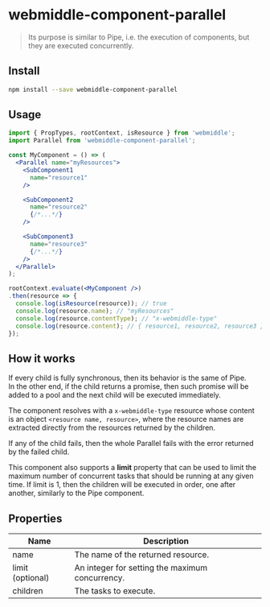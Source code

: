 # webmiddle-component-parallel 

> Its purpose is similar to Pipe, i.e. the execution of components, but they are executed concurrently.

## Install

```bash
npm install --save webmiddle-component-parallel
```

## Usage

```jsx
import { PropTypes, rootContext, isResource } from 'webmiddle';
import Parallel from 'webmiddle-component-parallel';

const MyComponent = () => (
  <Parallel name="myResources">
    <SubComponent1
      name="resource1"
    />

    <SubComponent2
      name="resource2"
      {/*...*/}
    />

    <SubComponent3
      name="resource3"
      {/*...*/}
    />
  </Parallel>
);

rootContext.evaluate(<MyComponent />)
.then(resource => {
  console.log(isResource(resource)); // true
  console.log(resource.name); // "myResources" 
  console.log(resource.contentType); // "x-webmiddle-type"
  console.log(resource.content); // { resource1, resource2, resource3 }
});
```

## How it works

If every child is fully synchronous, then its behavior is the
same of Pipe.<br />
In the other end, if the child returns a promise, then such promise will
be added to a pool and the next child will be executed immediately.

The component resolves with a `x-webmiddle-type` resource whose content is an object
`<resource name, resource>`, where the resource names are extracted
directly from the resources returned by the children.

If any of the child fails, then the whole Parallel fails with the error
returned by the failed child.

This component also supports a **limit** property that can be used to
limit the maximum number of concurrent tasks that should be running at
any given time. If limit is 1, then the children will be executed in
order, one after another, similarly to the Pipe component.

## Properties

Name                   | Description
-----------------------|------------------------------------------------------
name                   | The name of the returned resource.
limit (optional)       | An integer for setting the maximum concurrency.
children               | The tasks to execute.
